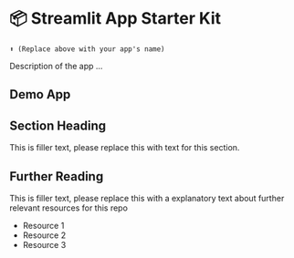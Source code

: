 # 📦 Streamlit App Starter Kit 
```
⬆️ (Replace above with your app's name)
```

Description of the app ...

## Demo App


## Section Heading

This is filler text, please replace this with text for this section.

## Further Reading

This is filler text, please replace this with a explanatory text about further relevant resources for this repo
- Resource 1
- Resource 2
- Resource 3

